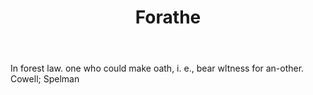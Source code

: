 ---
title: Forathe
letter: F
permalink: "/definitions/bld-forathe.html"
body: In forest law. one who could make oath, i. e., bear wltness for an-other. Cowell;
  Spelman
published_at: '2018-07-07'
source: Black's Law Dictionary 2nd Ed (1910)
layout: post
---